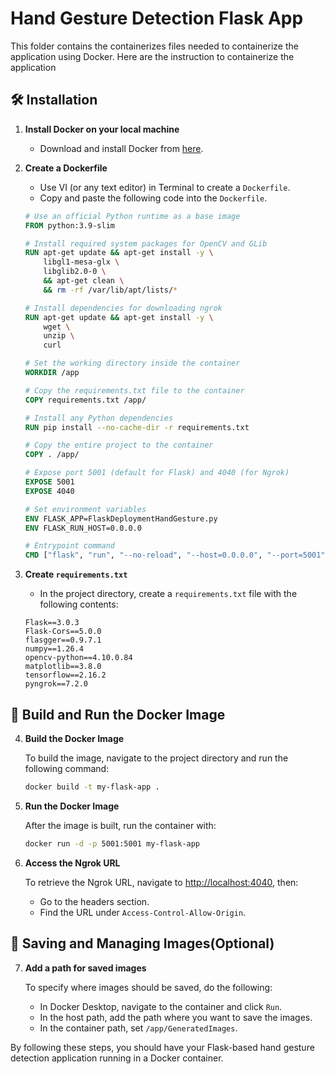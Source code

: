# Hand Gesture Detection Flask App

This folder contains the containerizes files needed to containerize the application using Docker. Here are the instruction to containerize the application

## 🛠 Installation

1. **Install Docker on your local machine**
   - Download and install Docker from [here](https://www.docker.com/products/docker-desktop/).

2. **Create a Dockerfile**
   - Use VI (or any text editor) in Terminal to create a `Dockerfile`.
   - Copy and paste the following code into the `Dockerfile`.

   ```dockerfile
   # Use an official Python runtime as a base image
   FROM python:3.9-slim

   # Install required system packages for OpenCV and GLib
   RUN apt-get update && apt-get install -y \
       libgl1-mesa-glx \
       libglib2.0-0 \
       && apt-get clean \
       && rm -rf /var/lib/apt/lists/*

   # Install dependencies for downloading ngrok
   RUN apt-get update && apt-get install -y \
       wget \
       unzip \
       curl

   # Set the working directory inside the container
   WORKDIR /app

   # Copy the requirements.txt file to the container
   COPY requirements.txt /app/

   # Install any Python dependencies
   RUN pip install --no-cache-dir -r requirements.txt

   # Copy the entire project to the container
   COPY . /app/

   # Expose port 5001 (default for Flask) and 4040 (for Ngrok)
   EXPOSE 5001
   EXPOSE 4040

   # Set environment variables
   ENV FLASK_APP=FlaskDeploymentHandGesture.py
   ENV FLASK_RUN_HOST=0.0.0.0

   # Entrypoint command
   CMD ["flask", "run", "--no-reload", "--host=0.0.0.0", "--port=5001"]


3. **Create `requirements.txt`**
   - In the project directory, create a `requirements.txt` file with the following contents:

   ```text
   Flask==3.0.3
   Flask-Cors==5.0.0
   flasgger==0.9.7.1
   numpy==1.26.4
   opencv-python==4.10.0.84
   matplotlib==3.8.0
   tensorflow==2.16.2
   pyngrok==7.2.0
   ```

## 🚀 Build and Run the Docker Image

4. **Build the Docker Image**

   To build the image, navigate to the project directory and run the following command:

   ```bash
   docker build -t my-flask-app .
   ```

5. **Run the Docker Image**

   After the image is built, run the container with:

   ```bash
   docker run -d -p 5001:5001 my-flask-app
   ```

6. **Access the Ngrok URL**

   To retrieve the Ngrok URL, navigate to [http://localhost:4040](http://localhost:4040), then:

   - Go to the headers section.
   - Find the URL under `Access-Control-Allow-Origin`.

## 📂 Saving and Managing Images(Optional)

7. **Add a path for saved images**

   To specify where images should be saved, do the following:
   - In Docker Desktop, navigate to the container and click `Run`.
   - In the host path, add the path where you want to save the images.
   - In the container path, set `/app/GeneratedImages`.



By following these steps, you should have your Flask-based hand gesture detection application running in a Docker container.

